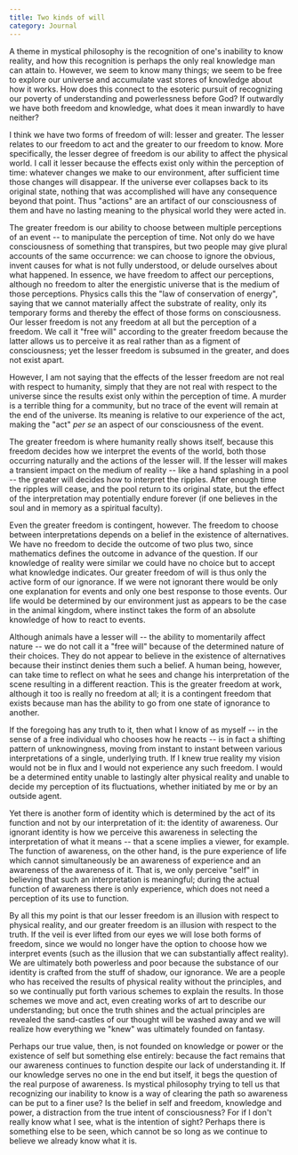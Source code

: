 ```yaml
---
title: Two kinds of will
category: Journal
---
```


A theme in mystical philosophy is the recognition of one's inability to
know reality, and how this recognition is perhaps the only real
knowledge man can attain to.  However, we seem to know many things; we
seem to be free to explore our universe and accumulate vast stores of
knowledge about how it works.  How does this connect to the esoteric
pursuit of recognizing our poverty of understanding and powerlessness
before God?  If outwardly we have both freedom and knowledge, what does
it mean inwardly to have neither?

<!--more-->
I think we have two forms of freedom of will: lesser and greater.  The
lesser relates to our freedom to act and the greater to our freedom to
know.  More specifically, the lesser degree of freedom is our ability to
affect the physical world.  I call it lesser because the effects exist
only within the perception of time: whatever changes we make to our
environment, after sufficient time those changes will disappear.  If the
universe ever collapses back to its original state, nothing that was
accomplished will have any consequence beyond that point.  Thus
"actions" are an artifact of our consciousness of them and have no
lasting meaning to the physical world they were acted in.

The greater freedom is our ability to choose between multiple
perceptions of an event -- to manipulate the perception of time.  Not
only do we have consciousness of something that transpires, but two
people may give plural accounts of the same occurrence: we can choose to
ignore the obvious, invent causes for what is not fully understood, or
delude ourselves about what happened.  In essence, we have freedom to
affect our perceptions, although no freedom to alter the energistic
universe that is the medium of those perceptions.  Physics calls this
the "law of conservation of energy", saying that we cannot materially
affect the substrate of reality, only its temporary forms and thereby
the effect of those forms on consciousness.  Our lesser freedom is not
any freedom at all but the perception of a freedom.  We call it "free
will" according to the greater freedom because the latter allows us to
perceive it as real rather than as a figment of consciousness; yet the
lesser freedom is subsumed in the greater, and does not exist apart.

However, I am not saying that the effects of the lesser freedom are not
real with respect to humanity, simply that they are not real with
respect to the universe since the results exist only within the
perception of time.  A murder is a terrible thing for a community, but
no trace of the event will remain at the end of the universe.  Its
meaning is relative to our experience of the act, making the "act" *per
se* an aspect of our consciousness of the event.

The greater freedom is where humanity really shows itself, because this
freedom decides how we interpret the events of the world, both those
occurring naturally and the actions of the lesser will.  If the lesser
will makes a transient impact on the medium of reality -- like a hand
splashing in a pool -- the greater will decides how to interpret the
ripples.  After enough time the ripples will cease, and the pool return
to its original state, but the effect of the interpretation may
potentially endure forever (if one believes in the soul and in memory as
a spiritual faculty).

Even the greater freedom is contingent, however.  The freedom to choose
between interpretations depends on a belief in the existence of
alternatives.  We have no freedom to decide the outcome of two plus two,
since mathematics defines the outcome in advance of the question.  If
our knowledge of reality were similar we could have no choice but to
accept what knowledge indicates.  Our greater freedom of will is thus
only the active form of our ignorance.  If we were not ignorant there
would be only one explanation for events and only one best response to
those events.  Our life would be determined by our environment just as
appears to be the case in the animal kingdom, where instinct takes the
form of an absolute knowledge of how to react to events.

Although animals have a lesser will -- the ability to momentarily affect
nature -- we do not call it a "free will" because of the determined
nature of their choices.  They do not appear to believe in the existence
of alternatives because their instinct denies them such a belief.  A
human being, however, can take time to reflect on what he sees and
change his interpretation of the scene resulting in a different
reaction.  This is the greater freedom at work, although it too is
really no freedom at all; it is a contingent freedom that exists because
man has the ability to go from one state of ignorance to another.

If the foregoing has any truth to it, then what I know of as myself --
in the sense of a free individual who chooses how he reacts -- is in
fact a shifting pattern of unknowingness, moving from instant to instant
between various interpretations of a single, underlying truth.  If I
knew true reality my vision would not be in flux and I would not
experience any such freedom.  I would be a determined entity unable to
lastingly alter physical reality and unable to decide my perception of
its fluctuations, whether initiated by me or by an outside agent.

Yet there is another form of identity which is determined by the act of
its function and not by our interpretation of it: the identity of
awareness.  Our ignorant identity is how we perceive this awareness in
selecting the interpretation of what it means -- that a scene implies a
viewer, for example.  The function of awareness, on the other hand, is
the pure experience of life which cannot simultaneously be an awareness
of experience and an awareness of the awareness of it.  That is, we only
perceive "self" in believing that such an interpretation is meaningful;
during the actual function of awareness there is only experience, which
does not need a perception of its use to function.

By all this my point is that our lesser freedom is an illusion with
respect to physical reality, and our greater freedom is an illusion with
respect to the truth.  If the veil is ever lifted from our eyes we will
lose both forms of freedom, since we would no longer have the option to
choose how we interpret events (such as the illusion that we can
substantially affect reality).  We are ultimately both powerless and
poor because the substance of our identity is crafted from the stuff of
shadow, our ignorance.  We are a people who has received the results of
physical reality without the principles, and so we continually put forth
various schemes to explain the results.  In those schemes we move and
act, even creating works of art to describe our understanding; but once
the truth shines and the actual principles are revealed the sand-castles
of our thought will be washed away and we will realize how everything we
"knew" was ultimately founded on fantasy.

Perhaps our true value, then, is not founded on knowledge or power or
the existence of self but something else entirely: because the fact
remains that our awareness continues to function despite our lack of
understanding it.  If our knowledge serves no one in the end but itself,
it begs the question of the real purpose of awareness.  Is mystical
philosophy trying to tell us that recognizing our inability to know is a
way of clearing the path so awareness can be put to a finer use?  Is the
belief in self and freedom, knowledge and power, a distraction from the
true intent of consciousness?  For if I don't really know what I see,
what is the intention of sight?  Perhaps there is something else to be
seen, which cannot be so long as we continue to believe we already know
what it is.

